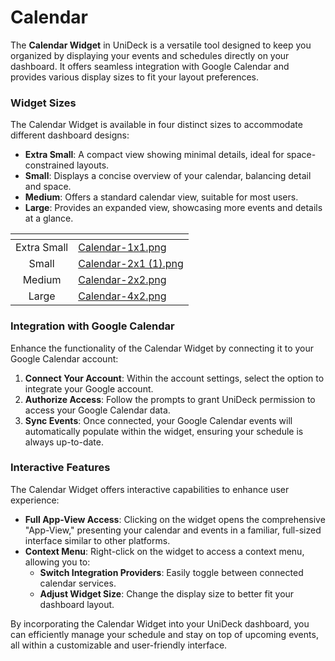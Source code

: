 # Calendar

The **Calendar Widget** in UniDeck is a versatile tool designed to keep you organized by displaying your events and schedules directly on your dashboard. It offers seamless integration with Google Calendar and provides various display sizes to fit your layout preferences.

### Widget Sizes

The Calendar Widget is available in four distinct sizes to accommodate different dashboard designs:

* **Extra Small**: A compact view showing minimal details, ideal for space-constrained layouts.
* **Small**: Displays a concise overview of your calendar, balancing detail and space.
* **Medium**: Offers a standard calendar view, suitable for most users.
* **Large**: Provides an expanded view, showcasing more events and details at a glance.

<table data-card-size="large" data-view="cards" data-full-width="true"><thead><tr><th align="center"></th><th data-hidden data-card-cover data-type="files"></th></tr></thead><tbody><tr><td align="center">Extra Small</td><td><a href="../../.gitbook/assets/Calendar-1x1.png">Calendar-1x1.png</a></td></tr><tr><td align="center">Small</td><td><a href="../../.gitbook/assets/Calendar-2x1 (1).png">Calendar-2x1 (1).png</a></td></tr><tr><td align="center">Medium</td><td><a href="../../.gitbook/assets/Calendar-2x2.png">Calendar-2x2.png</a></td></tr><tr><td align="center">Large</td><td><a href="../../.gitbook/assets/Calendar-4x2.png">Calendar-4x2.png</a></td></tr></tbody></table>

### Integration with Google Calendar

Enhance the functionality of the Calendar Widget by connecting it to your Google Calendar account:

1. **Connect Your Account**: Within the account settings, select the option to integrate your Google account.
2. **Authorize Access**: Follow the prompts to grant UniDeck permission to access your Google Calendar data.
3. **Sync Events**: Once connected, your Google Calendar events will automatically populate within the widget, ensuring your schedule is always up-to-date.

### Interactive Features

The Calendar Widget offers interactive capabilities to enhance user experience:

* **Full App-View Access**: Clicking on the widget opens the comprehensive "App-View," presenting your calendar and events in a familiar, full-sized interface similar to other platforms.
* **Context Menu**: Right-click on the widget to access a context menu, allowing you to:
  * **Switch Integration Providers**: Easily toggle between connected calendar services.
  * **Adjust Widget Size**: Change the display size to better fit your dashboard layout.

By incorporating the Calendar Widget into your UniDeck dashboard, you can efficiently manage your schedule and stay on top of upcoming events, all within a customizable and user-friendly interface.
